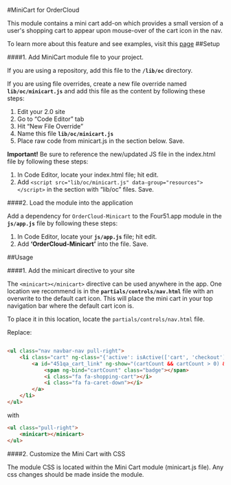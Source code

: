 #MiniCart for OrderCloud

This module contains a mini cart add-on which provides a small version of a user's shopping cart to appear upon mouse-over of the cart icon in the nav. 

To learn more about this feature and see examples, visit this [page](https://volition.four51ordercloud.com/store/product/MiniCart)
##Setup

####1. Add MiniCart module file to your project.

If you are using a repository, add this file to the **`/lib/oc`** directory.

If you are using file overrides, create a new file override named **`lib/oc/minicart.js`** and add this file as the content by following these steps:

1. Edit your 2.0 site
2. Go to “Code Editor” tab
3. Hit “New File Override”
4. Name this file **`lib/oc/minicart.js`**
5. Place raw code from minicart.js in the section below. Save.

**Important!** Be sure to reference the new/updated JS file in the index.html file by following these steps:

1. In Code Editor, locate your index.html file; hit edit.
2. Add `<script src="lib/oc/minicart.js" data-group="resources"></script>` in the section with “lib/oc” files. Save.

####2. Load the module into the application

Add a dependency for `OrderCloud-Minicart` to the Four51.app module in the **`js/app.js`** file by following these steps:

1. In Code Editor, locate your **`js/app.js`** file; hit edit.
2. Add **‘OrderCloud-Minicart’** into the file. Save.


##Usage


####1. Add the minicart directive to your site

The `<minicart></minicart>` directive can be used anywhere in the app.  One location we recommend is in the **`partials/controls/nav.html`**  file with an overwrite to the default cart icon.  This will place the mini cart in  your top navigation bar where the default cart icon is. 

To place it in this location, locate the `partials/controls/nav.html` file.

Replace:
```html

<ul class="nav navbar-nav pull-right">
	<li class="cart" ng-class="{'active': isActive(['cart', 'checkout'])}">
		<a id="451qa_cart_link" ng-show="(cartCount && cartCount > 0) && user.CurrentOrderID" class="cart" href="cart">
			<span ng-bind="cartCount" class="badge"></span>
			<i class="fa fa-shopping-cart"></i>
			<i class="fa fa-caret-down"></i>
		</a>
	</li>
</ul>
```

with

```html
<ul class="pull-right">
	<minicart></minicart>
</ul>
```

####2. Customize the Mini Cart with CSS

The module CSS is located within the Mini Cart module (minicart.js file).  Any css changes should be made inside the module. 

